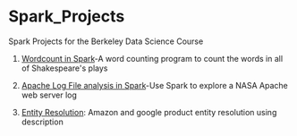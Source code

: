 # Spark_Projects
Spark Projects for the Berkeley Data Science Course

1) [Wordcount in Spark](http://nbviewer.ipython.org/github/MLWhiz/Spark_Projects/blob/master/1_Word_count/lab1_word_count_student.ipynb)-A word counting program to count the words in all of Shakespeare's plays

2) [Apache Log File analysis in Spark](http://nbviewer.ipython.org/github/MLWhiz/Spark_Projects/blob/master/2_Apache_web_log/lab2_apache_log_student.ipynb)-Use Spark to explore a NASA Apache web server log

3) [Entity Resolution](http://nbviewer.ipython.org/github/MLWhiz/Spark_Projects/blob/master/3_Entity_Resolution/entity_resolution.ipynb): Amazon and google product entity resolution using description
